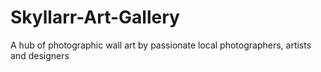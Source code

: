 # Skyllarr-Art-Gallery
A hub of photographic wall art by passionate local photographers, artists and designers

